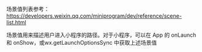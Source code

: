 场景值列表参考：https://developers.weixin.qq.com/miniprogram/dev/reference/scene-list.html

场景值用来描述用户进入小程序的路径。对于小程序，可以在 App 的 onLaunch 和 onShow，或wx.getLaunchOptionsSync 中获取上述场景值